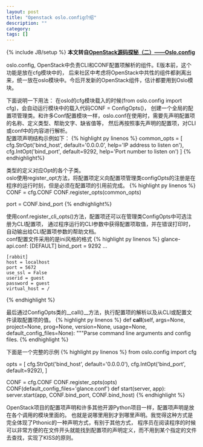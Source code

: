 ```yaml
---
layout: post
title: "Openstack oslo.config介绍"
description: ""
category: 
tags: []
---
```

{% include JB/setup %}
**本文转自[OpenStack源码探秘（二）——Oslo.config](http://blog.csdn.net/networm3/article/details/8946556)**

oslo.config, OpenStack中负责CLI和CONF配置项解析的组件。E版本前，这个功能是放在cfg模块中的，
后来社区中考虑将OpenStack中共性的组件都剥离出来，统一放在oslo模块中。今后开发新的OpenStack组件，估计都要用到Oslo模块。

下面说明一下用法：
在oslo的cfg模块载入的时候(from oslo.config import cfg)，会自动运行模块中的载入代码CONF = ConfigOpts()，
创建一个全局的配置项管理类。和许多Conf配置模块一样，oslo.conf在使用时，需要先声明配置项的名称、定义类型、帮助文字、缺省值等，
然后再按照事先声明的配置项，对CLI或conf中的内容进行解析。<br />
配置项声明结构示例如下：
{% highlight py linenos %}
common_opts = [
    cfg.StrOpt('bind_host',
           default='0.0.0.0',
               help='IP address to listen on'),
    cfg.IntOpt('bind_port',
               default=9292,
               help='Port number to listen on')
]
{% endhighlight%}

类型的定义对应Opt的各个子类。<br />
oslo使用register_opt方法，将配置项定义向配置项管理类configOpts的注册是在程序的运行时刻，但是必须在配置项的引用前完成。
{% highlight py linenos %}
CONF = cfg.CONF
CONF.register_opts(common_opts)

port = CONF.bind_port
{% endhighlight%}

使用conf.register_cli_opts()方法，配置项还可以在管理类ConfigOpts中可选注册为CLI配置项，
通过程序运行的CLI参数中获得配置项取值，并在错误打印时，自动输出给CLI配置项参数的帮助文档。<br />
conf配置文件采用的是ini风格的格式
{% highlight py linenos %}
  glance-api.conf:
    [DEFAULT]
    bind_port = 9292
      ...

    [rabbit]
    host = localhost
    port = 5672
    use_ssl = False
    userid = guest
    password = guest
    virtual_host = /
{% endhighlight %}

最后通过ConfigOpts类的__call()__方法，执行配置项的解析以及从CLI或配置文件读取配置项的值。
{% highlight py linenos %}
def __call__(self,
             args=None,
             project=None,
             prog=None,
             version=None,
             usage=None,
             default_config_files=None):
    """Parse command line arguments and config files.
{% endhighlight %}

下面是一个完整的示例
{% highlight py linenos %}
from oslo.config import cfg

opts = [
    cfg.StrOpt('bind_host', default='0.0.0.0'),
    cfg.IntOpt('bind_port', default=9292),
]

CONF = cfg.CONF
CONF.register_opts(opts)
CONF(default_config_files='glance.conf')
def start(server, app):
    server.start(app, CONF.bind_port, CONF.bind_host)
{% endhighlight %}

OpenStack项目的配置项声明和许多其他开源Python项目一样，配置项声明是放在各个调用的模块里面的。
也就是说哪里用到才到哪里声明。我觉得这种方式是完全体现了Pthonic的一种声明方式，有别于其他方式，
程序员在阅读程序的时候可以非常方便的在文件开头就能找到配置项的声明定义，而不用到某个指定的文件去查找，实现了KISS的原则。